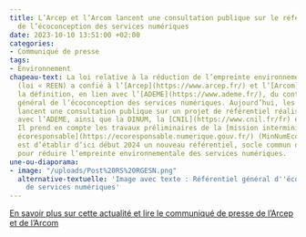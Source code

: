 ```yaml
---
title: L’Arcep et l’Arcom lancent une consultation publique sur le référentiel général
  de l’écoconception des services numériques
date: 2023-10-10 13:51:00 +02:00
categories:
- Communiqué de presse
tags:
- Environnement
chapeau-text: La loi relative à la réduction de l’empreinte environnementale du numérique
  (loi « REEN) a confié à l’[Arcep](https://www.arcep.fr/) et l’[Arcom](https://www.arcom.fr/)
  la définition, en lien avec l’[ADEME](https://www.ademe.fr/), du contenu d’un référentiel
  général de l’écoconception des services numériques. Aujourd’hui, les deux autorités
  lancent une consultation publique sur un projet de référentiel réalisé en collaboration
  avec l’ADEME, ainsi que la DINUM, la [CNIL](https://www.cnil.fr/fr) et l’[Inria](https://www.inria.fr/fr).
  Il prend en compte les travaux préliminaires de la [mission interministérielle numérique
  écoresponsable](https://ecoresponsable.numerique.gouv.fr/) (MinNumEco). L’objectif
  est d’établir d’ici début 2024 un nouveau référentiel, socle commun de bonnes pratiques
  pour réduire l’empreinte environnementale des services numériques.
une-ou-diaporama:
- image: "/uploads/Post%20RS%20RGESN.png"
  alternative-textuelle: 'Image avec texte : Référentiel général d''écoconception
    de services numériques'
---
```


<div class="lien-important"><p><a href="https://www.arcep.fr/actualites/actualites-et-communiques/detail/n/environnement-091023.html">En savoir plus sur cette actualité et lire le communiqué de presse de l’Arcep et de l’Arcom</a></p></div>